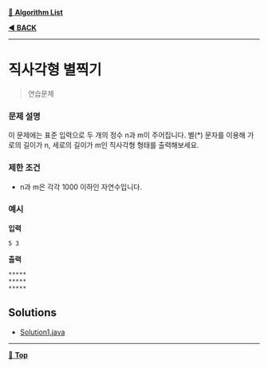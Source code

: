 [:file_folder: **Algorithm List**](https://github.com/dlalstj0213/Study.Algorithm_Java)

[:arrow_backward: **BACK**](../)

---

# 직사각형 별찍기

> 연습문제

### 문제 설명

이 문제에는 표준 입력으로 두 개의 정수 n과 m이 주어집니다.
별(*) 문자를 이용해 가로의 길이가 n, 세로의 길이가 m인 직사각형 형태를 출력해보세요.

### 제한 조건

- n과 m은 각각 1000 이하인 자연수입니다.

### 예시

**입력**  

```
5 3
```

**출력**  

```
*****
*****
*****
```

## Solutions

- [Solution1.java](./Solution1.java)

---

[:arrow_up_small: **Top**](#)